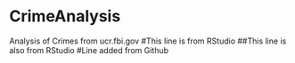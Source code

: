 # CrimeAnalysis
Analysis of Crimes from ucr.fbi.gov
#This line is from RStudio
##This line is also from RStudio
#Line added from Github
